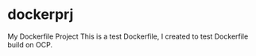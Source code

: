 # dockerprj
My Dockerfile Project
This is a test Dockerfile, I created to test Dockerfile build on OCP.

